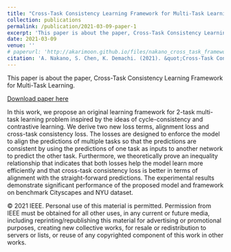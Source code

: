 ```yaml
---
title: "Cross-Task Consistency Learning Framework for Multi-Task Learning"
collection: publications
permalink: /publication/2021-03-09-paper-1
excerpt: 'This paper is about the paper, Cross-Task Consistency Learning Framework for Multi-Task Learning.'
date: 2021-03-09
venue: ''
# paperurl: 'http://akarimoon.github.io/files/nakano_cross_task_framework_manuscript.pdf'
citation: 'A. Nakano, S. Chen, K. Demachi. (2021). &quot;Cross-Task Consistency Learning Framework for Multi-Task Learning.&quot;'
---
```

This paper is about the paper, Cross-Task Consistency Learning Framework for Multi-Task Learning.

[Download paper here](http://akarimoon.github.io/files/nakano_cross_task_framework_manuscript.pdf)

In this work, we propose an original learning framework for 2-task multi-task learning problem inspired by the ideas of cycle-consistency and contrastive learning. We derive two new loss terms, alignment loss and cross-task consistency loss. The losses are designed to enforce the model to align the predictions of multiple tasks so that the predictions are consistent by using the predictions of one task as inputs to another network to predict the other task. Furthermore, we theoretically prove an inequality relationship that indicates that both losses help the model learn more efficiently and that cross-task consistency loss is better in terms of alignment with the straight-forward predictions. The experimental results demonstrate significant performance of the proposed model and framework on benchmark Cityscapes and NYU dataset.

© 2021 IEEE.  Personal use of this material is permitted.  Permission from IEEE must be obtained for all other uses, in any current or future media, including reprinting/republishing this material for advertising or promotional purposes, creating new collective works, for resale or redistribution to servers or lists, or reuse of any copyrighted component of this work in other works.